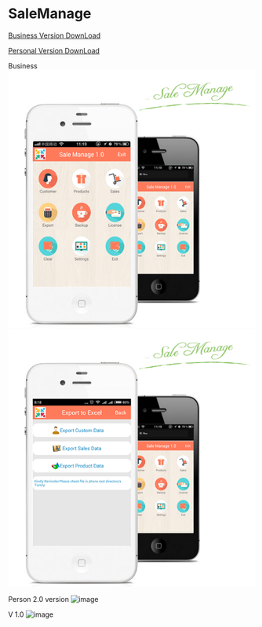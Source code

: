 # SaleManage
<a href="https://github.com/HaoLei-Qin/Sale-Manage/blob/master/bin/Business%20Manage.apk?raw=true"> Business Version DownLoad</a>

<a href="https://github.com/HaoLei-Qin/Sale-Manage/blob/master/bin/Person%20Manage.apk?raw=true"> Personal Version DownLoad</a>

Business
![image](https://github.com/HaoLei-Qin/Sale-Manage/blob/master/bin/res/crunch/drawable/2.png)![image](https://github.com/HaoLei-Qin/Sale-Manage/blob/master/bin/res/crunch/drawable/1.png)

Person 2.0 version
![image](https://github.com/Harry-Qin/_YiKe/blob/master/show2.png)

 V 1.0 
 ![image](https://github.com/Harry-Qin/_YiKe/blob/master/show1.png)
